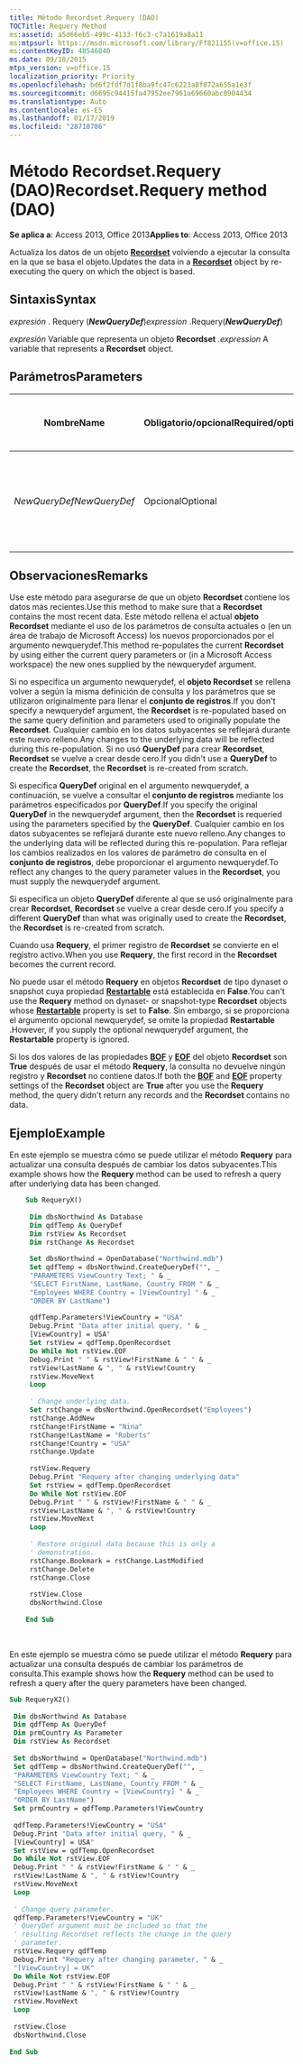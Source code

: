 ```yaml
---
title: Método Recordset.Requery (DAO)
TOCTitle: Requery Method
ms:assetid: a5d66eb5-499c-4133-f6c3-c7a1619a8a11
ms:mtpsurl: https://msdn.microsoft.com/library/Ff821155(v=office.15)
ms:contentKeyID: 48546840
ms.date: 09/18/2015
mtps_version: v=office.15
localization_priority: Priority
ms.openlocfilehash: bd6f2fdf7d1f8ba9fc47c6223a8f872a655a1e3f
ms.sourcegitcommit: d6695c94415fa47952ee7961a69660abc0904434
ms.translationtype: Auto
ms.contentlocale: es-ES
ms.lasthandoff: 01/17/2019
ms.locfileid: "28710786"
---
```

# <a name="recordsetrequery-method-dao"></a><span data-ttu-id="6cd04-102">Método Recordset.Requery (DAO)</span><span class="sxs-lookup"><span data-stu-id="6cd04-102">Recordset.Requery method (DAO)</span></span>

<span data-ttu-id="6cd04-103">**Se aplica a**: Access 2013, Office 2013</span><span class="sxs-lookup"><span data-stu-id="6cd04-103">**Applies to**: Access 2013, Office 2013</span></span>

<span data-ttu-id="6cd04-104">Actualiza los datos de un objeto **[Recordset](recordset-object-dao.md)** volviendo a ejecutar la consulta en la que se basa el objeto.</span><span class="sxs-lookup"><span data-stu-id="6cd04-104">Updates the data in a **[Recordset](recordset-object-dao.md)** object by re-executing the query on which the object is based.</span></span>

## <a name="syntax"></a><span data-ttu-id="6cd04-105">Sintaxis</span><span class="sxs-lookup"><span data-stu-id="6cd04-105">Syntax</span></span>

<span data-ttu-id="6cd04-106">*expresión* . Requery (***NewQueryDef***)</span><span class="sxs-lookup"><span data-stu-id="6cd04-106">*expression* .Requery(***NewQueryDef***)</span></span>

<span data-ttu-id="6cd04-107">*expresión* Variable que representa un objeto **Recordset** .</span><span class="sxs-lookup"><span data-stu-id="6cd04-107">*expression* A variable that represents a **Recordset** object.</span></span>

## <a name="parameters"></a><span data-ttu-id="6cd04-108">Parámetros</span><span class="sxs-lookup"><span data-stu-id="6cd04-108">Parameters</span></span>

<table>
<colgroup>
<col style="width: 25%" />
<col style="width: 25%" />
<col style="width: 25%" />
<col style="width: 25%" />
</colgroup>
<thead>
<tr class="header">
<th><p><span data-ttu-id="6cd04-109">Nombre</span><span class="sxs-lookup"><span data-stu-id="6cd04-109">Name</span></span></p></th>
<th><p><span data-ttu-id="6cd04-110">Obligatorio/opcional</span><span class="sxs-lookup"><span data-stu-id="6cd04-110">Required/optional</span></span></p></th>
<th><p><span data-ttu-id="6cd04-111">Tipo de datos</span><span class="sxs-lookup"><span data-stu-id="6cd04-111">Data type</span></span></p></th>
<th><p><span data-ttu-id="6cd04-112">Descripción</span><span class="sxs-lookup"><span data-stu-id="6cd04-112">Description</span></span></p></th>
</tr>
</thead>
<tbody>
<tr class="odd">
<td><p><span data-ttu-id="6cd04-113"><em>NewQueryDef</em></span><span class="sxs-lookup"><span data-stu-id="6cd04-113"><em>NewQueryDef</em></span></span></p></td>
<td><p><span data-ttu-id="6cd04-114">Opcional</span><span class="sxs-lookup"><span data-stu-id="6cd04-114">Optional</span></span></p></td>
<td><p><span data-ttu-id="6cd04-115"><strong>Variant</strong></span><span class="sxs-lookup"><span data-stu-id="6cd04-115"><strong>Variant</strong></span></span></p></td>
<td><p><span data-ttu-id="6cd04-116">Representa el valor de la propiedad <strong>Name</strong> de un objeto <strong><a href="querydef-object-dao.md">QueryDef</a></strong>.</span><span class="sxs-lookup"><span data-stu-id="6cd04-116">Represents the <strong>Name</strong> property value of a <strong><a href="querydef-object-dao.md">QueryDef</a></strong> object</span></span></p></td>
</tr>
</tbody>
</table>


## <a name="remarks"></a><span data-ttu-id="6cd04-117">Observaciones</span><span class="sxs-lookup"><span data-stu-id="6cd04-117">Remarks</span></span>

<span data-ttu-id="6cd04-118">Use este método para asegurarse de que un objeto **Recordset** contiene los datos más recientes.</span><span class="sxs-lookup"><span data-stu-id="6cd04-118">Use this method to make sure that a **Recordset** contains the most recent data.</span></span> <span data-ttu-id="6cd04-119">Este método rellena el actual **objeto Recordset** mediante el uso de los parámetros de consulta actuales o (en un área de trabajo de Microsoft Access) los nuevos proporcionados por el argumento newquerydef.</span><span class="sxs-lookup"><span data-stu-id="6cd04-119">This method re-populates the current **Recordset** by using either the current query parameters or (in a Microsoft Access workspace) the new ones supplied by the newquerydef argument.</span></span>

<span data-ttu-id="6cd04-120">Si no especifica un argumento newquerydef, el **objeto Recordset** se rellena volver a según la misma definición de consulta y los parámetros que se utilizaron originalmente para llenar el **conjunto de registros**.</span><span class="sxs-lookup"><span data-stu-id="6cd04-120">If you don't specify a newquerydef argument, the **Recordset** is re-populated based on the same query definition and parameters used to originally populate the **Recordset**.</span></span> <span data-ttu-id="6cd04-121">Cualquier cambio en los datos subyacentes se reflejará durante este nuevo relleno.</span><span class="sxs-lookup"><span data-stu-id="6cd04-121">Any changes to the underlying data will be reflected during this re-population.</span></span> <span data-ttu-id="6cd04-122">Si no usó **QueryDef** para crear **Recordset**, **Recordset** se vuelve a crear desde cero.</span><span class="sxs-lookup"><span data-stu-id="6cd04-122">If you didn't use a **QueryDef** to create the **Recordset**, the **Recordset** is re-created from scratch.</span></span>

<span data-ttu-id="6cd04-123">Si especifica **QueryDef** original en el argumento newquerydef, a continuación, se vuelve a consultar el **conjunto de registros** mediante los parámetros especificados por **QueryDef**.</span><span class="sxs-lookup"><span data-stu-id="6cd04-123">If you specify the original **QueryDef** in the newquerydef argument, then the **Recordset** is requeried using the parameters specified by the **QueryDef**.</span></span> <span data-ttu-id="6cd04-124">Cualquier cambio en los datos subyacentes se reflejará durante este nuevo relleno.</span><span class="sxs-lookup"><span data-stu-id="6cd04-124">Any changes to the underlying data will be reflected during this re-population.</span></span> <span data-ttu-id="6cd04-125">Para reflejar los cambios realizados en los valores de parámetro de consulta en el **conjunto de registros**, debe proporcionar el argumento newquerydef.</span><span class="sxs-lookup"><span data-stu-id="6cd04-125">To reflect any changes to the query parameter values in the **Recordset**, you must supply the newquerydef argument.</span></span>

<span data-ttu-id="6cd04-126">Si especifica un objeto **QueryDef** diferente al que se usó originalmente para crear **Recordset**, **Recordset** se vuelve a crear desde cero.</span><span class="sxs-lookup"><span data-stu-id="6cd04-126">If you specify a different **QueryDef** than what was originally used to create the **Recordset**, the **Recordset** is re-created from scratch.</span></span>

<span data-ttu-id="6cd04-127">Cuando usa **Requery**, el primer registro de **Recordset** se convierte en el registro activo.</span><span class="sxs-lookup"><span data-stu-id="6cd04-127">When you use **Requery**, the first record in the **Recordset** becomes the current record.</span></span>

<span data-ttu-id="6cd04-128">No puede usar el método **Requery** en objetos **Recordset** de tipo dynaset o snapshot cuya propiedad **[Restartable](recordset-restartable-property-dao.md)** está establecida en **False**.</span><span class="sxs-lookup"><span data-stu-id="6cd04-128">You can't use the **Requery** method on dynaset- or snapshot-type **Recordset** objects whose **[Restartable](recordset-restartable-property-dao.md)** property is set to **False**.</span></span> <span data-ttu-id="6cd04-129">Sin embargo, si se proporciona el argumento opcional newquerydef, se omite la propiedad **Restartable** .</span><span class="sxs-lookup"><span data-stu-id="6cd04-129">However, if you supply the optional newquerydef argument, the **Restartable** property is ignored.</span></span>

<span data-ttu-id="6cd04-130">Si los dos valores de las propiedades **[BOF](recordset-bof-property-dao.md)** y **[EOF](recordset-eof-property-dao.md)** del objeto **Recordset** son **True** después de usar el método **Requery**, la consulta no devuelve ningún registro y **Recordset** no contiene datos.</span><span class="sxs-lookup"><span data-stu-id="6cd04-130">If both the **[BOF](recordset-bof-property-dao.md)** and **[EOF](recordset-eof-property-dao.md)** property settings of the **Recordset** object are **True** after you use the **Requery** method, the query didn't return any records and the **Recordset** contains no data.</span></span>

## <a name="example"></a><span data-ttu-id="6cd04-131">Ejemplo</span><span class="sxs-lookup"><span data-stu-id="6cd04-131">Example</span></span>

<span data-ttu-id="6cd04-132">En este ejemplo se muestra cómo se puede utilizar el método **Requery** para actualizar una consulta después de cambiar los datos subyacentes.</span><span class="sxs-lookup"><span data-stu-id="6cd04-132">This example shows how the **Requery** method can be used to refresh a query after underlying data has been changed.</span></span>

```vb
    Sub RequeryX() 
     
     Dim dbsNorthwind As Database 
     Dim qdfTemp As QueryDef 
     Dim rstView As Recordset 
     Dim rstChange As Recordset 
     
     Set dbsNorthwind = OpenDatabase("Northwind.mdb") 
     Set qdfTemp = dbsNorthwind.CreateQueryDef("", _ 
     "PARAMETERS ViewCountry Text; " & _ 
     "SELECT FirstName, LastName, Country FROM " & _ 
     "Employees WHERE Country = [ViewCountry] " & _ 
     "ORDER BY LastName") 
     
     qdfTemp.Parameters!ViewCountry = "USA" 
     Debug.Print "Data after initial query, " & _ 
     [ViewCountry] = USA" 
     Set rstView = qdfTemp.OpenRecordset 
     Do While Not rstView.EOF 
     Debug.Print " " & rstView!FirstName & " " & _ 
     rstView!LastName & ", " & rstView!Country 
     rstView.MoveNext 
     Loop 
     
     ' Change underlying data. 
     Set rstChange = dbsNorthwind.OpenRecordset("Employees") 
     rstChange.AddNew 
     rstChange!FirstName = "Nina" 
     rstChange!LastName = "Roberts" 
     rstChange!Country = "USA" 
     rstChange.Update 
     
     rstView.Requery 
     Debug.Print "Requery after changing underlying data" 
     Set rstView = qdfTemp.OpenRecordset 
     Do While Not rstView.EOF 
     Debug.Print " " & rstView!FirstName & " " & _ 
     rstView!LastName & ", " & rstView!Country 
     rstView.MoveNext 
     Loop 
     
     ' Restore original data because this is only a 
     ' demonstration. 
     rstChange.Bookmark = rstChange.LastModified 
     rstChange.Delete 
     rstChange.Close 
     
     rstView.Close 
     dbsNorthwind.Close 
     
    End Sub 
```

<br/>

<span data-ttu-id="6cd04-133">En este ejemplo se muestra cómo se puede utilizar el método **Requery** para actualizar una consulta después de cambiar los parámetros de consulta.</span><span class="sxs-lookup"><span data-stu-id="6cd04-133">This example shows how the **Requery** method can be used to refresh a query after the query parameters have been changed.</span></span>

```vb 
Sub RequeryX2() 
 
 Dim dbsNorthwind As Database 
 Dim qdfTemp As QueryDef 
 Dim prmCountry As Parameter 
 Dim rstView As Recordset 
 
 Set dbsNorthwind = OpenDatabase("Northwind.mdb") 
 Set qdfTemp = dbsNorthwind.CreateQueryDef("", _ 
 "PARAMETERS ViewCountry Text; " & _ 
 "SELECT FirstName, LastName, Country FROM " & _ 
 "Employees WHERE Country = [ViewCountry] " & _ 
 "ORDER BY LastName") 
 Set prmCountry = qdfTemp.Parameters!ViewCountry 
 
 qdfTemp.Parameters!ViewCountry = "USA" 
 Debug.Print "Data after initial query, " & _ 
 [ViewCountry] = USA" 
 Set rstView = qdfTemp.OpenRecordset 
 Do While Not rstView.EOF 
 Debug.Print " " & rstView!FirstName & " " & _ 
 rstView!LastName & ", " & rstView!Country 
 rstView.MoveNext 
 Loop 
 
 ' Change query parameter. 
 qdfTemp.Parameters!ViewCountry = "UK" 
 ' QueryDef argument must be included so that the 
 ' resulting Recordset reflects the change in the query 
 ' parameter. 
 rstView.Requery qdfTemp 
 Debug.Print "Requery after changing parameter, " & _ 
 "[ViewCountry] = UK" 
 Do While Not rstView.EOF 
 Debug.Print " " & rstView!FirstName & " " & _ 
 rstView!LastName & ", " & rstView!Country 
 rstView.MoveNext 
 Loop 
 
 rstView.Close 
 dbsNorthwind.Close 
 
End Sub 
 
```

